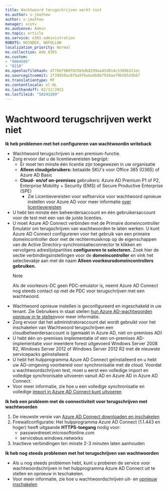 ```yaml
---
title: Wachtwoord terugschrijven werkt niet
ms.author: v-jmathew
author: v-jmathew
manager: scotv
ms.audience: Admin
ms.topic: article
ms.service: o365-administration
ROBOTS: NOINDEX, NOFOLLOW
localization_priority: Normal
ms.collection: Adm_O365
ms.custom:
- "9004595"
- "8210"
ms.openlocfilehash: d7766f908f025b5db8299aa45d01dc5389b321ec
ms.sourcegitcommit: 2f39850ac0fba9fbeba9b8b7939ae79b505d3b67
ms.translationtype: MT
ms.contentlocale: nl-NL
ms.lasthandoff: 02/12/2021
ms.locfileid: "50243289"
---
```

# <a name="password-writeback-is-not-working"></a>Wachtwoord terugschrijven werkt niet

**Ik heb problemen met het configureren van wachtwoordin writeback**

- Wachtwoord terugschrijven is een premium-functie.
- Zorg ervoor dat u de licentievereisten begrijpt:
  - Er moet ten minste één licentie zijn toegewezen in uw organisatie
  - **Alleen cloudgebruikers:** betaalde SKU's voor Office 365 (O365) of Azure AD Basic
  - **Cloud- en/of on-premises** gebruikers: Azure AD Premium P1 of P2, Enterprise Mobility + Security (EMS) of Secure Productive Enterprise (SPE)
    - Zie Licentievereisten voor selfservice voor wachtwoord opnieuw instellen voor Azure AD voor meer informatie [over licentievereisten](https://docs.microsoft.com/azure/active-directory/active-directory-passwords-licensing)
- U hebt ten minste één beheerdersaccount en één gebruikersaccount voor de test met een van de juiste licenties.
- U moet Azure AD Connect verbinden met de Primaire domeincontroller Emulator om terugschrijven van wachtwoorden te laten werken. U kunt Azure AD Connect configureren voor het gebruik  van een primaire domeincontroller door met de rechtermuisknop op de eigenschappen van de Active Directory-synchronisatieconnector te klikken en vervolgens adreslijstpartities **configureren te selecteren.** Zoek hier de sectie verbindingsinstellingen voor de **domeincontroller** en vink het selectievakje aan met de naam **Alleen voorkeursdomeincontrollers gebruiken.**
  > [!NOTE]
  > Als de voorkeurs-DC geen PDC-emulator is, neemt Azure AD Connect nog steeds contact op met de PDC voor terugschrijven met een wachtwoord.
- Wachtwoord opnieuw instellen is geconfigureerd en ingeschakeld in uw tenant. Zie Gebruikers in staat stellen [hun Azure AD-wachtwoorden opnieuw in te stellen](https://docs.microsoft.com/azure/active-directory/active-directory-passwords-getting-started)voor meer informatie.
- Zorg ervoor dat het administratoraccount dat wordt gebruikt voor het inschakelen van Wachtwoord terugschrijven een cloudbeheerdersaccount is (gemaakt in Azure AD, niet on-premises AD)
- U hebt één on-premises implementatie of een on-premises AD-implementatie voor meerdere forest uitgevoerd Windows Server 2008 R2, Windows Server 2012 of Windows Server 2012 R2 met de nieuwste servicepacks geïnstalleerd
- U hebt het hulpprogramma Azure AD Connect geïnstalleerd en u hebt uw AD-omgeving voorbereid voor synchronisatie met de cloud. Voordat u wachtwoordschrijven test, moet u eerst een volledige import en volledige synchronisatie uitvoeren vanuit AD en Azure AD in Azure AD Connect.
- Voor meer informatie, zie hoe u een volledige synchronisatie en volledige [import in Azure AD Connect kunt uitvoeren](https://docs.microsoft.com/azure/active-directory/connect/active-directory-aadconnectsync-operations)

**Ik heb een probleem met de connectiviteit voor terugschrijven met wachtwoorden**

1. De nieuwste versie van [Azure AD Connect downloaden en inschakelen](https://www.microsoft.com/download/details.aspx?id=47594)
2. Firewallconfiguratie: Het hulpprogramma Azure AD Connect (1.1.443 en hoger) heeft uitgaande **HTTPS-toegang** nodig voor:
    - passwordreset.microsoftonline.com
    - servicebus.windows.networks
3. Inactieve verbindingen ten minste 2-3 minuten laten aanhouden

**Ik heb nog steeds problemen met het terugschrijven van wachtwoorden**

- Als u nog steeds problemen hebt, kunt u proberen de service voor wachtwoordschrijven in het hulpprogramma Azure AD Connect uit te stellen en opnieuw in teschakelen.
- Voor meer informatie, zie hoe u wachtwoordschrijven uit- en [opnieuw inschakelen](https://docs.microsoft.com/azure/active-directory/active-directory-passwords-troubleshoot)
